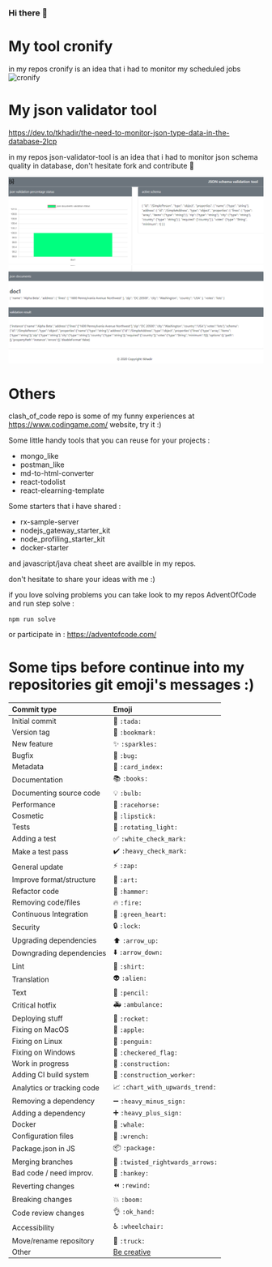 ### Hi there 👋

# My tool cronify

in my repos cronify is an idea that i had to monitor my scheduled jobs
![cronify](cronify.JPEG)

# My json validator tool

https://dev.to/tkhadir/the-need-to-monitor-json-type-data-in-the-database-2lcp

in my repos json-validator-tool is an idea that i had to monitor json schema quality in database, don't hesitate fork and contribute :rocket:

![demo-top](demo.PNG)
![demo-bottom](demo1.PNG)


# Others

clash_of_code repo is some of my funny experiences at https://www.codingame.com/ website, try it :)

Some little handy tools that you can reuse for your projects :
 - mongo_like
 - postman_like
 - md-to-html-converter
 - react-todolist
 - react-elearning-template
 
 
Some starters that i have shared :
 - rx-sample-server
 - nodejs_gateway_starter_kit
 - node_profiling_starter_kit
 - docker-starter

and javascript/java cheat sheet are availble in my repos.
 
don't hesitate to share your ideas with me :)


if you love solving problems you can take look to my repos AdventOfCode and run step solve :

```
npm run solve
```

or participate in : https://adventofcode.com/

# Some tips before continue into my repositories git emoji's messages :)

|   Commit type              | Emoji                                         |
|:---------------------------|:----------------------------------------------|
| Initial commit             | :tada: `:tada:`                               |
| Version tag                | :bookmark: `:bookmark:`                       |
| New feature                | :sparkles: `:sparkles:`                       |
| Bugfix                     | :bug: `:bug:`                                 |
| Metadata                   | :card_index: `:card_index:`                   |
| Documentation              | :books: `:books:`                             |
| Documenting source code    | :bulb: `:bulb:`                               |
| Performance                | :racehorse: `:racehorse:`                     |
| Cosmetic                   | :lipstick: `:lipstick:`                       |
| Tests                      | :rotating_light: `:rotating_light:`           |
| Adding a test              | :white_check_mark: `:white_check_mark:`       |
| Make a test pass           | :heavy_check_mark: `:heavy_check_mark:`       |
| General update             | :zap: `:zap:`                                 |
| Improve format/structure   | :art: `:art:`                                 |
| Refactor code              | :hammer: `:hammer:`                           |
| Removing code/files        | :fire: `:fire:`                               |
| Continuous Integration     | :green_heart: `:green_heart:`                 |
| Security                   | :lock: `:lock:`                               |
| Upgrading dependencies     | :arrow_up: `:arrow_up:`                       |
| Downgrading dependencies   | :arrow_down: `:arrow_down:`                   |
| Lint                       | :shirt: `:shirt:`                             |
| Translation                | :alien: `:alien:`                             |
| Text                       | :pencil: `:pencil:`                           |
| Critical hotfix            | :ambulance: `:ambulance:`                     |
| Deploying stuff            | :rocket: `:rocket:`                           |
| Fixing on MacOS            | :apple: `:apple:`                             |
| Fixing on Linux            | :penguin: `:penguin:`                         |
| Fixing on Windows          | :checkered_flag: `:checkered_flag:`           |
| Work in progress           | :construction:  `:construction:`              |
| Adding CI build system     | :construction_worker: `:construction_worker:` |
| Analytics or tracking code | :chart_with_upwards_trend: `:chart_with_upwards_trend:` |
| Removing a dependency      | :heavy_minus_sign: `:heavy_minus_sign:`       |
| Adding a dependency        | :heavy_plus_sign: `:heavy_plus_sign:`         |
| Docker                     | :whale: `:whale:`                             |
| Configuration files        | :wrench: `:wrench:`                           |
| Package.json in JS         | :package: `:package:`                         |
| Merging branches           | :twisted_rightwards_arrows: `:twisted_rightwards_arrows:` |
| Bad code / need improv.    | :hankey: `:hankey:`                           |
| Reverting changes          | :rewind: `:rewind:`                           |
| Breaking changes           | :boom: `:boom:`                               |
| Code review changes        | :ok_hand: `:ok_hand:`                         |
| Accessibility              | :wheelchair: `:wheelchair:`                   |
| Move/rename repository     | :truck: `:truck:`                             |
| Other                      | [Be creative](http://www.emoji-cheat-sheet.com/)  |
